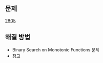 ## 문제

[2805](https://www.acmicpc.net/problem/2805)

## 해결 방법

- Binary Search on Monotonic Functions 문제
- [참고](https://usaco.guide/silver/binary-search?lang=cpp)
